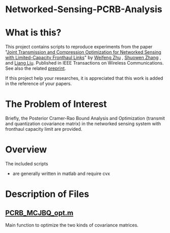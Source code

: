 # Networked-Sensing-PCRB-Analysis

# What is this?

This project contains scripts to reproduce experiments from the paper
"[Joint Transmission and Compression Optimization for Networked Sensing with Limited-Capacity Fronthaul Links](https://ieeexplore.ieee.org/document/10948152)"
by 
[Weifeng Zhu](mailto://eee-wf.zhu@polyu.edu.hk)
,
[Shuowen Zhang](mailto://shuowen.zhang@polyu.edu.hk)
, 
and [Liang Liu](mailto://liangeie.liu@polyu.edu.hk).
Published in IEEE Transactions on Wireless Communications.
See also the related [preprint](https://arxiv.org/abs/2408.03174).

If this project help your researches, it is appreciated that this work is added in the reference of your papers.

# The Problem of Interest

Briefly, the Posterior Cramer-Rao Bound Analysis and Optimization (transmit and quantization covariance matrix) in the networked sensing system with fronthaul capacity limit are provided. 

# Overview

The included scripts 
- are generally written in matlab and require cvx


# Description of Files

## [PCRB_MCJBQ_opt.m](PCRB_MCJBQ_opt.m) 

Main function to optimize the two kinds of covariance matrices.

